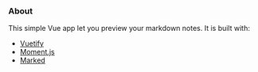 ### About

This simple Vue app let you preview your markdown notes. It is built with:

- [Vuetify](https://vuetifyjs.com/en/)
- [Moment.js](https://momentjs.com/)
- [Marked](https://github.com/markedjs/marked)